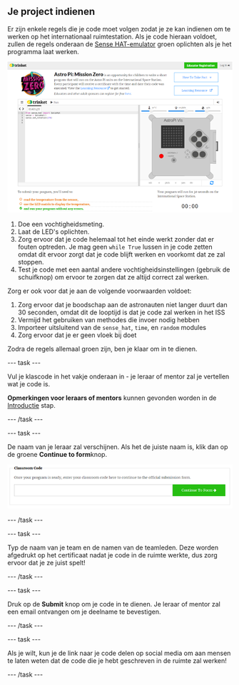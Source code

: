 ## Je project indienen

Er zijn enkele regels die je code moet volgen zodat je ze kan indienen om te werken op het internationaal ruimtestation. Als je code hieraan voldoet, zullen de regels onderaan de [Sense HAT-emulator](https://trinket.io/mission-zero) groen oplichten als je het programma laat werken.

![Een screenshot van de Mission Zero-Trinket-pagina's die de indien-knop tonen en de controlecriteria aan de linkerkant. De bovenste twee ("read humidity" en "use the LEDs") stain in orange test, de onderste ("runs without any errors") is green ](images/validation.png)

1. Doe een vochtigheidsmeting.
1. Laat de LED's oplichten.
1. Zorg ervoor dat je code helemaal tot het einde werkt zonder dat er fouten optreden. Je mag geen `while True` lussen in je code zetten omdat dit ervoor zorgt dat je code blijft werken en voorkomt dat ze zal stoppen.
1. Test je code met een aantal andere vochtigheidsinstellingen (gebruik de schuifknop) om ervoor te zorgen dat ze altijd correct zal werken.

Zorg er ook voor dat je aan de volgende voorwaarden voldoet:

1. Zorg ervoor dat je boodschap aan de astronauten niet langer duurt dan 30 seconden, omdat dit de looptijd is dat je code zal werken in het ISS
1. Vermijd het gebruiken van methodes die invoer nodig hebben
1. Importeer uitsluitend van de `sense_hat`, `time`, en `random` modules
1. Zorg ervoor dat je er geen vloek bij doet

Zodra de regels allemaal groen zijn, ben je klaar om in te dienen.

--- task ---

Vul je klascode in het vakje onderaan in - je leraar of mentor zal je vertellen wat je code is.

**Opmerkingen voor leraars of mentors** kunnen gevonden worden in de [Introductie](https://projects.raspberrypi.org/en/projects/astro-pi-mission-zero/1) stap.

--- /task ---

--- task ---

De naam van je leraar zal verschijnen. Als het de juiste naam is, klik dan op de groene **Continue to form**knop.

![Ga verder naar het formulier](images/continue-to-form.png)

--- /task ---

--- task ---

Typ de naam van je team en de namen van de teamleden. Deze worden afgedrukt op het certificaat nadat je code in de ruimte werkte, dus zorg ervoor dat je ze juist spelt!

--- /task ---

--- task ---

Druk op de **Submit** knop om je code in te dienen. Je leraar of mentor zal een email ontvangen om je deelname te bevestigen.

--- /task ---

--- task ---

Als je wilt, kun je de link naar je code delen op social media om aan mensen te laten weten dat de code die je hebt geschreven in de ruimte zal werken!

--- /task ---
